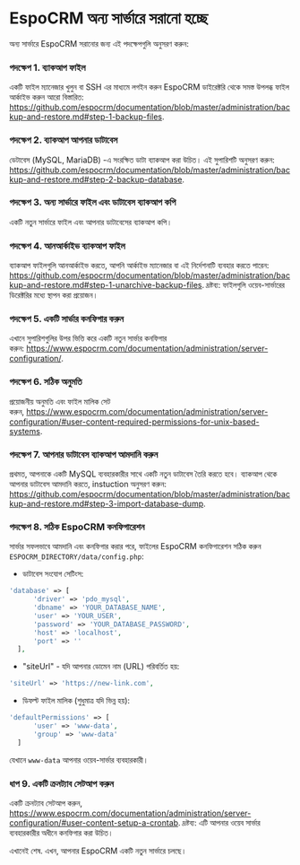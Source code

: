 # EspoCRM অন্য সার্ভারে সরানো হচ্ছে

অন্য সার্ভারে EspoCRM সরানোর জন্য এই পদক্ষেপগুলি অনুসরণ করুন:

### পদক্ষেপ 1. ব্যাকআপ ফাইল

একটি ফাইল ম্যানেজার খুলুন বা SSH এর মাধ্যমে লগইন করুন EspoCRM ডাইরেক্টরি থেকে সমস্ত উপলব্ধ ফাইল আর্কাইভ করুন আরো বিস্তারিত: https://github.com/espocrm/documentation/blob/master/administration/backup-and-restore.md#step-1-backup-files.

### পদক্ষেপ 2. ব্যাকআপ আপনার ডাটাবেস

ডেটাবেস (MySQL, MariaDB) -এ সংরক্ষিত ডাটা ব্যাকআপ করা উচিত। এই সুপারিশটি অনুসরণ করুন: https://github.com/espocrm/documentation/blob/master/administration/backup-and-restore.md#step-2-backup-database.

### পদক্ষেপ 3. অন্য সার্ভারে ফাইল এবং ডাটাবেস ব্যাকআপ কপি

একটি নতুন সার্ভারে ফাইল এবং আপনার ডাটাবেসের ব্যাকআপ কপি।

### পদক্ষেপ 4. আনআর্কাইভ ব্যাকআপ ফাইল

ব্যাকআপ ফাইলগুলি আনআর্কাইভ করতে, আপনি আর্কাইভ ম্যানেজার বা এই নির্দেশনাটি ব্যবহার করতে পারেন: https://github.com/espocrm/documentation/blob/master/administration/backup-and-restore.md#step-1-unarchive-backup-files. 
দ্রষ্টব্য: ফাইলগুলি ওয়েব-সার্ভারের ডিরেক্টরির মধ্যে স্থাপন করা প্রয়োজন।

### পদক্ষেপ 5. একটি সার্ভার কনফিগার করুন

এখানে সুপারিশগুলির উপর ভিত্তি করে একটি নতুন সার্ভার কনফিগার করুন: https://www.espocrm.com/documentation/administration/server-configuration/.

### পদক্ষেপ 6. সঠিক অনুমতি

প্রয়োজনীয় অনুমতি এবং ফাইল মালিক সেট করুন, https://www.espocrm.com/documentation/administration/server-configuration/#user-content-required-permissions-for-unix-based-systems.

### পদক্ষেপ 7. আপনার ডাটাবেস ব্যাকআপ আমদানি করুন

প্রথমত, আপনাকে একটি MySQL ব্যবহারকারীর সাথে একটি নতুন ডাটাবেস তৈরি করতে হবে। ব্যাকআপ থেকে আপনার ডাটাবেস আমদানি করতে, instuction অনুসরণ করুন: https://github.com/espocrm/documentation/blob/master/administration/backup-and-restore.md#step-3-import-database-dump.

### পদক্ষেপ 8. সঠিক EspoCRM কনফিগারেশন

সার্ভার সফলভাবে আমদানি এবং কনফিগার করার পরে, ফাইলের EspoCRM কনফিগারেশন সঠিক করুন `ESPOCRM_DIRECTORY/data/config.php`:

 * ডাটাবেস সংযোগ সেটিংস:
  
  ```php
  'database' => [
        'driver' => 'pdo_mysql',
        'dbname' => 'YOUR_DATABASE_NAME',
        'user' => 'YOUR_USER',
        'password' => 'YOUR_DATABASE_PASSWORD',
        'host' => 'localhost',
        'port' => ''
    ],
  ```
   
   * "siteUrl" - যদি আপনার ডোমেন নাম (URL) পরিবর্তিত হয়:
  
  ```php
  'siteUrl' => 'https://new-link.com',
  ```
  
  * ডিফল্ট ফাইল মালিক (শুধুমাত্র যদি ভিন্ন হয়):
  
  ```php
  'defaultPermissions' => [
        'user' => 'www-data',
        'group' => 'www-data'
    ]
  ```

  যেখানে `www-data` আপনার ওয়েব-সার্ভার ব্যবহারকারী।

### ধাপ 9. একটি ক্রনট্যাব সেটআপ করুন

একটি ক্রনট্যাব সেটআপ করুন, https://www.espocrm.com/documentation/administration/server-configuration/#user-content-setup-a-crontab.
দ্রষ্টব্য: এটি আপনার ওয়েব সার্ভার ব্যবহারকারীর অধীনে কনফিগার করা উচিত।

এখানেই শেষ. এখন, আপনার EspoCRM একটি নতুন সার্ভারে চলছে।
